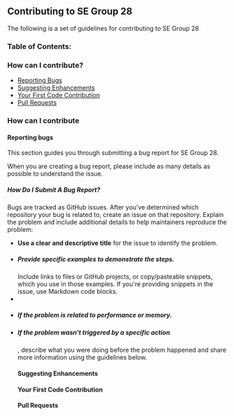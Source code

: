 <h2>Contributing to SE Group 28</h2>

The following is a set of guidelines for contributing to SE Group 28

<h3>Table of Contents:</h3>

<h3>How can I contribute?</h3>
<ul>
  <li><a href="#section1" >Reporting Bugs</a></li>
  <li><a href="#section2">Suggesting Enhancements</a></li>
  <li><a href="#section3">Your First Code Contribution</a></li>
  <li><a href="#section4">Pull Requests</a></li>
</ul>

<h3>How can I contribute</h3>
<h4 id="section1"> Reporting bugs</h4>
<p>This section guides you through submitting a bug report for SE Group 28. 

When you are creating a bug report, please include as many details as possible to understand the issue.
  
  <h5>How Do I Submit A Bug Report?</h5>
  Bugs are tracked as GitHub issues. After you've determined which repository your bug is related to, create an issue on that repository.
  Explain the problem and include additional details to help maintainers reproduce the problem:
  <ul>
  <li><b>Use a clear and descriptive title</b> for the issue to identify the problem.</li>
  <li><h5>Provide specific examples to demonstrate the steps.</h5> Include links to files or GitHub projects, or copy/pasteable snippets, which you use in those examples. If   you're providing snippets in the issue, use Markdown code blocks.<li>
  <li><h5>If the problem is related to performance or memory.</h5></li>
    <li><h5>If the problem wasn't triggered by a specific action</h5>, describe what you were doing before the problem happened and share more information using the guidelines below.</li>
  </p>
<h4 id="section2"> Suggesting Enhancements</h4>
<h4 id="section3"> Your First Code Contribution</h4>
<h4 id="section4"> Pull Requests</h4>
